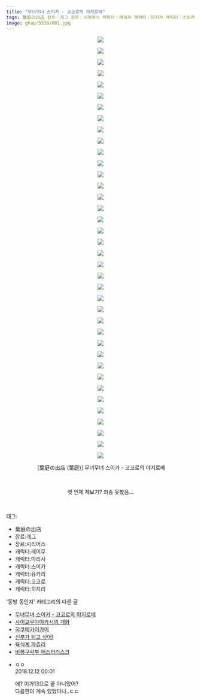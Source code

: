 ```yaml
---
title: "무녀무녀 스이카 - 코코로의 야지로베"
tags: 葉庭の出店 장르：개그 장르：시리어스 캐릭터：레이무 캐릭터：마리사 캐릭터：스이카 캐릭터：유카리 캐릭터：코코로 캐릭터：히지리 葉庭 동방_동인지
image: ghap/5338/001.jpg
---
```

<div class="article">
<p style="text-align: center; clear: none; float: none;"><img src="{{ site.nasurl }}/ghap/5338/001.jpg"/></p>
<p style="text-align: center; clear: none; float: none;"><img src="{{ site.nasurl }}/ghap/5338/002.jpg"/></p>
<p style="text-align: center; clear: none; float: none;"><img src="{{ site.nasurl }}/ghap/5338/003.jpg"/></p>
<p style="text-align: center; clear: none; float: none;"><img src="{{ site.nasurl }}/ghap/5338/004.jpg"/></p>
<p style="text-align: center; clear: none; float: none;"><img src="{{ site.nasurl }}/ghap/5338/005.jpg"/></p>
<p style="text-align: center; clear: none; float: none;"><img src="{{ site.nasurl }}/ghap/5338/006.jpg"/></p>
<p style="text-align: center; clear: none; float: none;"><img src="{{ site.nasurl }}/ghap/5338/007.jpg"/></p>
<p style="text-align: center; clear: none; float: none;"><img src="{{ site.nasurl }}/ghap/5338/008.jpg"/></p>
<p style="text-align: center; clear: none; float: none;"><img src="{{ site.nasurl }}/ghap/5338/009.jpg"/></p>
<p style="text-align: center; clear: none; float: none;"><img src="{{ site.nasurl }}/ghap/5338/010.jpg"/></p>
<p style="text-align: center; clear: none; float: none;"><img src="{{ site.nasurl }}/ghap/5338/011.jpg"/></p>
<p style="text-align: center; clear: none; float: none;"><img src="{{ site.nasurl }}/ghap/5338/012.jpg"/></p>
<p style="text-align: center; clear: none; float: none;"><img src="{{ site.nasurl }}/ghap/5338/013.jpg"/></p>
<p style="text-align: center; clear: none; float: none;"><img src="{{ site.nasurl }}/ghap/5338/014.jpg"/></p>
<p style="text-align: center; clear: none; float: none;"><img src="{{ site.nasurl }}/ghap/5338/015.jpg"/></p>
<p style="text-align: center; clear: none; float: none;"><img src="{{ site.nasurl }}/ghap/5338/016.jpg"/></p>
<p style="text-align: center; clear: none; float: none;"><img src="{{ site.nasurl }}/ghap/5338/017.jpg"/></p>
<p style="text-align: center; clear: none; float: none;"><img src="{{ site.nasurl }}/ghap/5338/018.jpg"/></p>
<p style="text-align: center; clear: none; float: none;"><img src="{{ site.nasurl }}/ghap/5338/019.jpg"/></p>
<p style="text-align: center; clear: none; float: none;"><img src="{{ site.nasurl }}/ghap/5338/020.jpg"/></p>
<p style="text-align: center; clear: none; float: none;"><img src="{{ site.nasurl }}/ghap/5338/021.jpg"/></p>
<p style="text-align: center; clear: none; float: none;"><img src="{{ site.nasurl }}/ghap/5338/022.jpg"/></p>
<p style="text-align: center; clear: none; float: none;"><img src="{{ site.nasurl }}/ghap/5338/023.jpg"/></p>
<p style="text-align: center; clear: none; float: none;"><img src="{{ site.nasurl }}/ghap/5338/024.jpg"/></p>
<p style="text-align: center; clear: none; float: none;"><img src="{{ site.nasurl }}/ghap/5338/025.jpg"/></p>
<p style="text-align: center; clear: none; float: none;"><img src="{{ site.nasurl }}/ghap/5338/026.jpg"/></p>
<p style="text-align: center; clear: none; float: none;"><img src="{{ site.nasurl }}/ghap/5338/027.jpg"/></p>
<p style="text-align: center; clear: none; float: none;"><img src="{{ site.nasurl }}/ghap/5338/028.jpg"/></p>
<p style="text-align: center; clear: none; float: none;"><img src="{{ site.nasurl }}/ghap/5338/029.jpg"/></p>
<p style="text-align: center; clear: none; float: none;"><img src="{{ site.nasurl }}/ghap/5338/030.jpg"/></p>
<p style="text-align: center; clear: none; float: none;"><img src="{{ site.nasurl }}/ghap/5338/031.jpg"/></p>
<p style="text-align: center; clear: none; float: none;"><img src="{{ site.nasurl }}/ghap/5338/032.jpg"/></p>
<p style="text-align: center; clear: none; float: none;"><img src="{{ site.nasurl }}/ghap/5338/033.jpg"/></p>
<p style="text-align: center; clear: none; float: none;"><img src="{{ site.nasurl }}/ghap/5338/034.jpg"/></p>
<p style="text-align: center; clear: none; float: none;"><img src="{{ site.nasurl }}/ghap/5338/035.jpg"/></p>
<p style="text-align: center; clear: none; float: none;"><img src="{{ site.nasurl }}/ghap/5338/036.jpg"/></p>
<p style="text-align: center; clear: none; float: none;"><img src="{{ site.nasurl }}/ghap/5338/037.jpg"/></p>
<p style="text-align: center; clear: none; float: none;"><img src="{{ site.nasurl }}/ghap/5338/038.jpg"/></p>
<p style="text-align: center; clear: none; float: none;"> [葉庭の出店 (葉庭)] 무녀무녀 스이카 - 코코로의 야지로베</p>
<p style="text-align: center; clear: none; float: none;"><br/></p>
<p style="text-align: center; clear: none; float: none;">엣 언제 제보가? 죄송 못봤음...</p>
<p><br/></p>
</div><div class="tagTrail">
<p>태그: </p>
<ul>
<li>葉庭の出店</li>
<li>장르:개그</li>
<li>장르:시리어스</li>
<li>캐릭터:레이무</li>
<li>캐릭터:마리사</li>
<li>캐릭터:스이카</li>
<li>캐릭터:유카리</li>
<li>캐릭터:코코로</li>
<li>캐릭터:히지리</li>
</ul>
</div><div class="another">
<p>'동방 동인지' 카테고리의 다른 글</p>
<ul>
<li><a href="/2018-12-11-ghap_5338">무녀무녀 스이카 - 코코로의 야지로베</a></li>
<li><a href="/2018-12-10-ghap_5321">사이교우아야카시의 개화</a></li>
<li><a href="/2018-11-28-ghap_5271">햐쿠메카이카이</a></li>
<li><a href="/2018-11-23-ghap_5240">신부가 되고 싶어!</a></li>
<li><a href="/2018-11-22-ghap_5239">육식계 파츄리</a></li>
<li><a href="/2018-11-20-ghap_5230">비봉구락부 애스터리스크</a></li>
</ul>
</div><div class="comment">
<ul>
<li class="cb_thumb_off" id="comment15385279">
<div class="cb_comment_area">
<div class="cb_info_area">
<div class="cb_section">
<span class="cb_nick_name">ㅇㅇ</span>
</div>
<div class="cb_section">
<span class="cb_date">2018.12.12 00:01 </span>
</div>
</div>
<div class="cb_dsc_comment">
<p class="cb_dsc">
											에? 이거13으로 끝 아니었어?<br/>
다음편이 계속 있었다니..ㄷㄷ
										</p>
</div>
</div></li>
</ul>
</div>